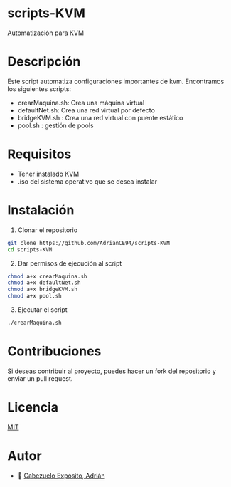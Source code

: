 # scripts-KVM
Automatización para KVM
# Descripción
Este script automatiza configuraciones importantes de kvm.
Encontramos los siguientes scripts:
- crearMaquina.sh: Crea una máquina virtual
- defaultNet.sh: Crea una red virtual por defecto
- bridgeKVM.sh : Crea una red virtual con puente estático
- pool.sh : gestión de pools
# Requisitos
- Tener instalado KVM
- .iso del sistema operativo que se desea instalar

# Instalación
1. Clonar el repositorio
```bash
git clone https://github.com/AdrianCE94/scripts-KVM
cd scripts-KVM
```
2. Dar permisos de ejecución al script
```bash
chmod a+x crearMaquina.sh
chmod a+x defaultNet.sh
chmod a+x bridgeKVM.sh
chmod a+x pool.sh
```
3. Ejecutar el script
```bash
./crearMaquina.sh
```

# Contribuciones
Si deseas contribuir al proyecto, puedes hacer un fork del repositorio y enviar un pull request.


# Licencia
[MIT](https://choosealicense.com/licenses/mit/)

# Autor
* :pushpin: [Cabezuelo Expósito, Adrián](https://github.com/AdrianCE94)
